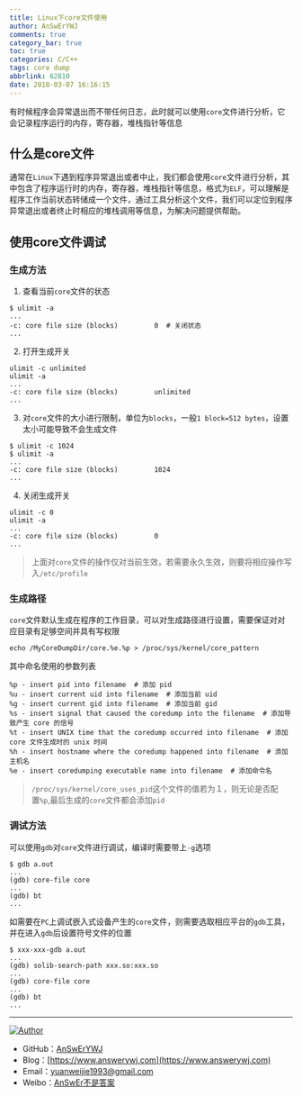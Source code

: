 ```yaml
---
title: Linux下core文件使用
author: AnSwErYWJ
comments: true
category_bar: true
toc: true
categories: C/C++
tags: core dump
abbrlink: 62810
date: 2018-03-07 16:16:15
---
```

有时候程序会异常退出而不带任何日志，此时就可以使用`core`文件进行分析，它会记录程序运行的内存，寄存器，堆栈指针等信息

<!--more-->

## 什么是core文件
通常在`Linux`下遇到程序异常退出或者中止，我们都会使用`core`文件进行分析，其中包含了程序运行时的内存，寄存器，堆栈指针等信息，格式为`ELF`，可以理解是程序工作当前状态转储成一个文件，通过工具分析这个文件，我们可以定位到程序异常退出或者终止时相应的堆栈调用等信息，为解决问题提供帮助。

## 使用core文件调试
### 生成方法
1. 查看当前`core`文件的状态
```
$ ulimit -a
...
-c: core file size (blocks)         0  # 关闭状态
...
```

2. 打开生成开关
```
ulimit -c unlimited
ulimit -a
...
-c: core file size (blocks)         unlimited
...
```

3. 对`core`文件的大小进行限制，单位为`blocks`，一般`1 block=512 bytes`，设置太小可能导致不会生成文件
```
$ ulimit -c 1024
$ ulimit -a
...
-c: core file size (blocks)         1024
...
```

4. 关闭生成开关
```
ulimit -c 0
ulimit -a
...
-c: core file size (blocks)         0
...
```

> 上面对`core`文件的操作仅对当前生效，若需要永久生效，则要将相应操作写入`/etc/profile`

### 生成路径
`core`文件默认生成在程序的工作目录，可以对生成路径进行设置，需要保证对对应目录有足够空间并具有写权限
```
echo /MyCoreDumpDir/core.%e.%p > /proc/sys/kernel/core_pattern
```
其中命名使用的参数列表
```
%p - insert pid into filename  # 添加 pid 
%u - insert current uid into filename  # 添加当前 uid 
%g - insert current gid into filename  # 添加当前 gid 
%s - insert signal that caused the coredump into the filename  # 添加导致产生 core 的信号 
%t - insert UNIX time that the coredump occurred into filename  # 添加 core 文件生成时的 unix 时间 
%h - insert hostname where the coredump happened into filename  # 添加主机名 
%e - insert coredumping executable name into filename  # 添加命令名
```
> `/proc/sys/kernel/core_uses_pid`这个文件的值若为１，则无论是否配置`%p`,最后生成的`core`文件都会添加`pid`

### 调试方法
可以使用`gdb`对`core`文件进行调试，编译时需要带上`-g`选项
```
$ gdb a.out
...
(gdb) core-file core
...
(gdb) bt 
...
```

如需要在`PC`上调试嵌入式设备产生的`core`文件，则需要选取相应平台的`gdb`工具，并在进入`gdb`后设置符号文件的位置
```
$ xxx-xxx-gdb a.out
...
(gdb) solib-search-path xxx.so:xxx.so
...
(gdb) core-file core
...
(gdb) bt
...
```

-----

<a href="#"><img src="https://img.shields.io/badge/Author-AnSwErYWJ-blue" alt="Author"></a>
- GitHub：[AnSwErYWJ](https://github.com/AnSwErYWJ)
- Blog：[https://www.answerywj.com](https://www.answerywj.com) 
- Email：[yuanweijie1993@gmail.com](https://mail.google.com)
- Weibo：[AnSwEr不是答案](https://weibo.com/1783591593)